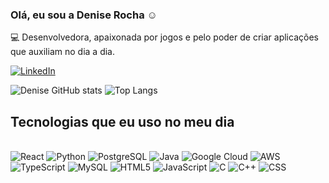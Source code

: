 ### Olá, eu sou a Denise Rocha ☺️

💻 Desenvolvedora, apaixonada por jogos e pelo poder de criar aplicações que auxiliam no dia a dia.

[![LinkedIn](https://img.shields.io/badge/LinkedIn-0077B5?style=for-the-badge&logo=linkedin&logoColor=white)](https://www.linkedin.com/in/denisefigrocha/)

![Denise GitHub stats](https://github-readme-stats.vercel.app/api?username=yunakimari&show_icons=true&theme=dracula)
![Top Langs](https://github-readme-stats.vercel.app/api/top-langs/?username=yunakimari&hide=jupyter&layout=compact)

## Tecnologias que eu uso no meu dia

<div style="display: inline_block"><br/>
  <img aling="center" alt="React" src="https://img.shields.io/badge/React-20232A?style=for-the-badge&logo=react&logoColor=61DAFB" />
  <img aling="center" alt="Python" src="https://img.shields.io/badge/Python-3776AB?style=for-the-badge&logo=python&logoColor=white" />
  <img aling="center" alt="PostgreSQL" src="https://img.shields.io/badge/PostgreSQL-316192?style=for-the-badge&logo=postgresql&logoColor=white" />
  <img aling="center" alt="Java" src="https://img.shields.io/badge/Java-ED8B00?style=for-the-badge&logo=openjdk&logoColor=white" />
  <img aling="center" alt="Google Cloud" src="https://img.shields.io/badge/Google_Cloud-4285F4?style=for-the-badge&logo=google-cloud&logoColor=white" />
  <img aling="center" alt="AWS" src="https://img.shields.io/badge/Amazon_AWS-232F3E?style=for-the-badge&logo=amazon-aws&logoColor=white" />
  <img aling="center" alt="TypeScript" src="https://img.shields.io/badge/TypeScript-007ACC?style=for-the-badge&logo=typescript&logoColor=white" />
  <img aling="center" alt="MySQL" src="https://img.shields.io/badge/MySQL-00000F?style=for-the-badge&logo=mysql&logoColor=white" />
  <img aling="center" alt="HTML5" src="https://img.shields.io/badge/HTML5-E34F26?style=for-the-badge&logo=html5&logoColor=white" />
  <img aling="center" alt="JavaScript" src="https://img.shields.io/badge/JavaScript-F7DF1E?style=for-the-badge&logo=javascript&logoColor=black" />
  <img aling="center" alt="C" src="https://img.shields.io/badge/C-00599C?style=for-the-badge&logo=c&logoColor=white" />
  <img aling="center" alt="C++" src="https://img.shields.io/badge/C%2B%2B-00599C?style=for-the-badge&logo=c%2B%2B&logoColor=white" />
  <img aling="center" alt="CSS" src="https://img.shields.io/badge/CSS-239120?&style=for-the-badge&logo=css3&logoColor=white" />
</div>
